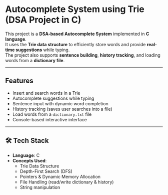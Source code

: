 # Autocomplete System using Trie (DSA Project in C)

This project is a **DSA-based Autocomplete System** implemented in **C language**.  
It uses the **Trie data structure** to efficiently store words and provide **real-time suggestions** while typing.  
The project also supports **sentence building**, **history tracking**, and loading words from a **dictionary file**.

---

## Features
- Insert and search words in a Trie  
- Autocomplete suggestions while typing  
- Sentence input with dynamic word completion  
- History tracking (saves user searches into a file)  
- Load words from a `dictionary.txt` file  
- Console-based interactive interface  

---

## 🛠️ Tech Stack
- **Language**: C  
- **Concepts Used**:  
  - Trie Data Structure  
  - Depth-First Search (DFS)  
  - Pointers & Dynamic Memory Allocation  
  - File Handling (read/write dictionary & history)  
  - String manipulation  


